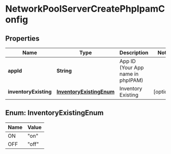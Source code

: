 

# NetworkPoolServerCreatePhpIpamConfig

## Properties

Name | Type | Description | Notes
------------ | ------------- | ------------- | -------------
**appId** | **String** | App ID (Your App name in phpIPAM) | 
**inventoryExisting** | [**InventoryExistingEnum**](#InventoryExistingEnum) | Inventory Existing |  [optional]



## Enum: InventoryExistingEnum

Name | Value
---- | -----
ON | &quot;on&quot;
OFF | &quot;off&quot;



